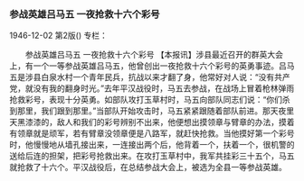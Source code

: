 ### 参战英雄吕马五  一夜抢救十六个彩号

1946-12-02
第2版()
专栏：

　　参战英雄吕马五
    一夜抢救十六个彩号
    【本报讯】涉县最近召开的群英大会上，有一个一等参战英雄吕马五，他曾创出一夜抢救十六个彩号的英勇事迹。吕马五是涉县白泉水村一个青年民兵，抗战以来才翻了身，他常好对人说：“没有共产党，就没有我的翻身时光。”去年平汉战役时，马五去参战，在战场上冒着枪林弹雨抢救彩号，表现十分英勇。如部队攻打玉草村时，马五向部队同志们说：“你们杀到那里，我们跟到那里。”当部队开始攻击时，马五紧紧跟随着部队前进。那天夜里天黑漆漆的，敌人和我们的彩号辨别不出来，他便想出摸领章与臂章的办法，摸着有领章就是顽军，若有臂章没领章便是八路军，就赶快抢救。当他摸好第一个彩号时，他慢慢地从墙孔接出来，一连接出两个后，他背着一个，扶着一个，很机警的送给后连的担架，把彩号抢救出来。在攻打玉草村中，我军共挂彩三十五个，马五就抢救了十六个。平汉战役后，在总结参战大会上，被选为全县一等参战英雄。
